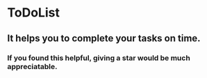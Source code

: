 # ToDoList

## It helps you to complete your tasks on time.
### If you found this helpful, giving a star would be much appreciatable.
